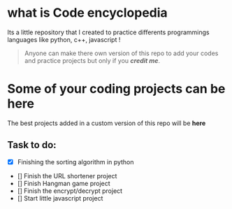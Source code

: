 # what is Code encyclopedia
Its a little repository that I created to practice differents programmings languages like python, c++, javascript !
  > Anyone can make there own version of this repo to add your codes and practice projects but only if you _**credit me**_.
  
# Some of your coding projects can be here

The best projects added in a custom version of this repo will be **here**

## Task to do:

- [x] Finishing the sorting algorithm in python
- [] Finish the URL shortener project
- [] Finish Hangman game project
- [] Finish the encrypt/decrypt project
- [] Start little javascript project
